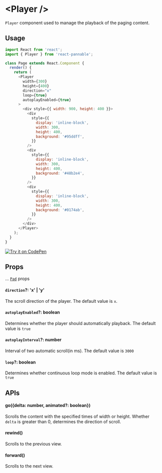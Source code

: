 # \<Player />

`Player` component used to manage the playback of the paging content.

## Usage

```js
import React from 'react';
import { Player } from 'react-pannable';

class Page extends React.Component {
  render() {
    return (
      <Player
        width={300}
        height={400}
        direction="x"
        loop={true}
        autoplayEnabled={true}
      >
        <div style={{ width: 900, height: 400 }}>
          <div
            style={{
              display: 'inline-block',
              width: 300,
              height: 400,
              background: '#95ddff',
            }}
          />
          <div
            style={{
              display: 'inline-block',
              width: 300,
              height: 400,
              background: '#48b2e4',
            }}
          />
          <div
            style={{
              display: 'inline-block',
              width: 300,
              height: 400,
              background: '#0174ab',
            }}
          />
        </div>
      </Player>
    );
  }
}
```

[![Try it on CodePen](https://img.shields.io/badge/CodePen-Run-blue.svg?logo=CodePen)](https://codepen.io/cztflove/pen/qwvNLp)

## Props

... [`Pad`](pad.md) props

#### `direction`?: 'x' | 'y'

The scroll direction of the player. The default value is `x`.

#### `autoplayEnabled`?: boolean

Determines whether the player should automatically playback. The default value is `true`

#### `autoplayInterval`?: number

Interval of two automatic scroll(in ms). The default value is `3000`

#### `loop`?: boolean

Determines whether continuous loop mode is enabled. The default value is `true`

## APIs

#### go({delta: number, animated?: boolean})

Scrolls the content with the specified times of width or height.
Whether `delta` is greater than 0, determines the direction of scroll.

#### rewind()

Scrolls to the previous view.

#### forward()

Scrolls to the next view.
